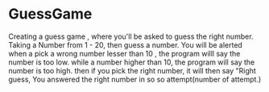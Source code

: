 # GuessGame
Creating a guess game , where you'll be asked to guess the right number.
Taking a Number from 1 - 20, then guess a number.
You will be alerted when a pick a wrong number lesser than 10 , the program willl say the number is too low.
while a number higher than 10, the program will say the number is too high.
then if you pick the right number, it will then say "Right guess, You answered the right number in so so attempt(number of attempt.)
